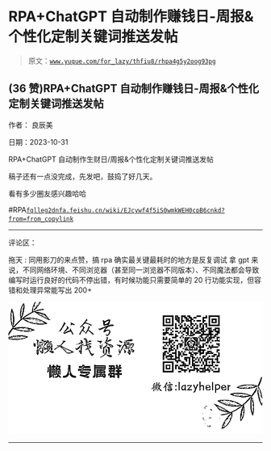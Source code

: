 # RPA+ChatGPT 自动制作赚钱日-周报&个性化定制关键词推送发帖

> 原文：[`www.yuque.com/for_lazy/thfiu8/rhpa4g5y2oog93pg`](https://www.yuque.com/for_lazy/thfiu8/rhpa4g5y2oog93pg)

## (36 赞)RPA+ChatGPT 自动制作赚钱日-周报&个性化定制关键词推送发帖

作者： 良辰美

日期：2023-10-31

RPA+ChatGPT 自动制作生财日/周报&个性化定制关键词推送发帖

稿子还有一点没完成，先发吧，鼓捣了好几天。

看有多少圈友感兴趣哈哈

#RPA[`fqlleg2dnfa.feishu.cn/wiki/EJcywf4f5iS0wmkWEH0cpB6cnkd?from=from_copylink`](https://fqlleg2dnfa.feishu.cn/wiki/EJcywf4f5iS0wmkWEH0cpB6cnkd?from=from_copylink)

* * *

评论区：

拖天 : 同用影刀的来点赞，搞 rpa 确实最关键最耗时的地方是反复调试
拿 gpt 来说，不同网络环境、不同浏览器（甚至同一浏览器不同版本）、不同魔法都会导致编写时运行良好的代码不停出错，有时候功能只需要简单的 20 行功能实现，但容错和处理异常能写出 200+

![](img/1c37d505930596d12a88ab23e11aa07a.png)

* * *